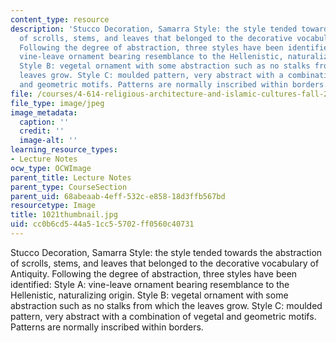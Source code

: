 ```yaml
---
content_type: resource
description: 'Stucco Decoration, Samarra Style: the style tended towards the abstraction
  of scrolls, stems, and leaves that belonged to the decorative vocabulary of Antiquity.
  Following the degree of abstraction, three styles have been identified: Style A:
  vine-leave ornament bearing resemblance to the Hellenistic, naturalizing origin.
  Style B: vegetal ornament with some abstraction such as no stalks from which the
  leaves grow. Style C: moulded pattern, very abstract with a combination of vegetal
  and geometric motifs. Patterns are normally inscribed within borders.'
file: /courses/4-614-religious-architecture-and-islamic-cultures-fall-2002/cc0b6cd544a51cc55702ff0560c40731_1021thumbnail.jpg
file_type: image/jpeg
image_metadata:
  caption: ''
  credit: ''
  image-alt: ''
learning_resource_types:
- Lecture Notes
ocw_type: OCWImage
parent_title: Lecture Notes
parent_type: CourseSection
parent_uid: 68abeaab-4eff-532c-e858-18d3ffb567bd
resourcetype: Image
title: 1021thumbnail.jpg
uid: cc0b6cd5-44a5-1cc5-5702-ff0560c40731
---
```

Stucco Decoration, Samarra Style: the style tended towards the abstraction of scrolls, stems, and leaves that belonged to the decorative vocabulary of Antiquity. Following the degree of abstraction, three styles have been identified: Style A: vine-leave ornament bearing resemblance to the Hellenistic, naturalizing origin. Style B: vegetal ornament with some abstraction such as no stalks from which the leaves grow. Style C: moulded pattern, very abstract with a combination of vegetal and geometric motifs. Patterns are normally inscribed within borders.

